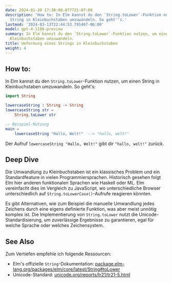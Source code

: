 ```yaml
---
date: 2024-01-20 17:38:08.077721-07:00
description: 'How to: In Elm kannst du den `String.toLower`-Funktion nutzen, um einen
  String in Kleinbuchstaben umzuwandeln. So geht''s.'
lastmod: '2024-03-13T22:44:53.791467-06:00'
model: gpt-4-1106-preview
summary: In Elm kannst du den `String.toLower`-Funktion nutzen, um einen String in
  Kleinbuchstaben umzuwandeln.
title: Umformung eines Strings in Kleinbuchstaben
weight: 4
---
```


## How to:
In Elm kannst du den `String.toLower`-Funktion nutzen, um einen String in Kleinbuchstaben umzuwandeln. So geht's:

```Elm
import String

lowercaseString : String -> String
lowercaseString str =
    String.toLower str

-- Beispiel-Nutzung
main =
    lowercaseString "Hallo, Welt!"  --> "hallo, welt!"
```

Der Aufruf `lowercaseString "Hallo, Welt!"` gibt dir `"hallo, welt!"` zurück.

## Deep Dive
Die Umwandlung zu Kleinbuchstaben ist ein klassisches Problem und ein Standardfeature in vielen Programmiersprachen. Historisch gesehen folgt Elm hier anderen funktionalen Sprachen wie Haskell oder ML. Elm vereinfacht dies im Vergleich zu JavaScript, wo unterschiedliche Browser unterschiedlich auf `String.toLowerCase()`-Aufrufe reagieren könnten.

Es gibt Alternativen, wie zum Beispiel die manuelle Umwandlung jedes Zeichens durch eine eigens definierte Funktion, was aber meist unnötig komplex ist. Die Implementierung von `String.toLower` nutzt die Unicode-Standardisierung, um zuverlässige Ergebnisse zu garantieren, egal für welche Sprache oder welches Zeichensystem.

## See Also
Zum Vertiefen empfehle ich folgende Ressourcen:

- Elm's offizielle `String`-Dokumentation: [package.elm-lang.org/packages/elm/core/latest/String#toLower](https://package.elm-lang.org/packages/elm/core/latest/String#toLower)
- Unicode-Standard: [unicode.org/reports/tr21/tr21-5.html](https://unicode.org/reports/tr21/tr21-5.html)
